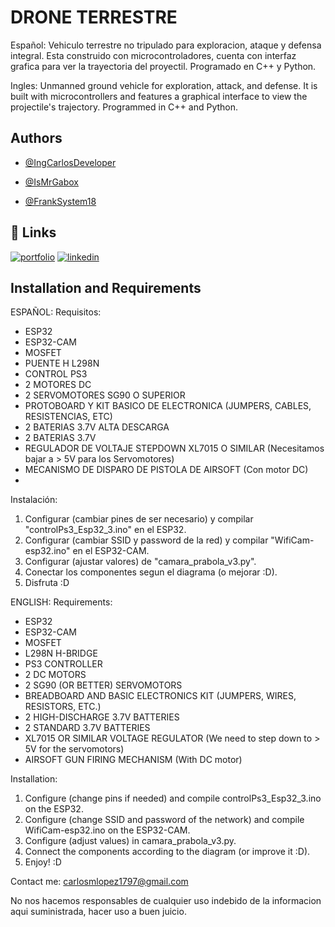 
# DRONE TERRESTRE

Español:
Vehiculo terrestre no tripulado para exploracion, ataque y defensa integral.
Esta construido con microcontroladores, cuenta con interfaz grafica para ver la trayectoria del proyectil.
Programado en C++ y Python.

Ingles:
Unmanned ground vehicle for exploration, attack, and defense.
It is built with microcontrollers and features a graphical interface to view the projectile's trajectory.
Programmed in C++ and Python.

## Authors

- [@IngCarlosDeveloper](https://www.github.com/IngCarlosDeveloper)

- [@IsMrGabox](https://www.github.com/IsMrGabox)
  
- [@FrankSystem18](https://github.com/FrankSystem18)


## 🔗 Links
[![portfolio](https://img.shields.io/badge/my_portfolio-000?style=for-the-badge&logo=ko-fi&logoColor=white)](https://github.com/IngCarlosDeveloper)
[![linkedin](https://img.shields.io/badge/linkedin-0A66C2?style=for-the-badge&logo=linkedin&logoColor=white)](https://www.linkedin.com/in/ingcarlosdeveloper/)

## Installation and Requirements

ESPAÑOL:
Requisitos:

- ESP32
- ESP32-CAM
- MOSFET
- PUENTE H L298N
- CONTROL PS3
- 2 MOTORES DC
- 2 SERVOMOTORES SG90 O SUPERIOR
- PROTOBOARD Y KIT BASICO DE ELECTRONICA (JUMPERS, CABLES, RESISTENCIAS, ETC)
- 2 BATERIAS 3.7V ALTA DESCARGA
- 2 BATERIAS 3.7V
- REGULADOR DE VOLTAJE STEPDOWN XL7015 O SIMILAR (Necesitamos bajar a > 5V para los Servomotores)
- MECANISMO DE DISPARO DE PISTOLA DE AIRSOFT (Con motor DC)
- 
Instalación:

  1) Configurar (cambiar pines de ser necesario) y compilar "controlPs3_Esp32_3.ino" en el ESP32.
  2) Configurar (cambiar SSID y password de la red) y compilar "WifiCam-esp32.ino" en el ESP32-CAM.
  3) Configurar (ajustar valores) de "camara_prabola_v3.py".
  4) Conectar los componentes segun el diagrama (o mejorar :D).
  5) Disfruta :D

ENGLISH:
Requirements:

- ESP32
- ESP32-CAM
- MOSFET
- L298N H-BRIDGE
- PS3 CONTROLLER
- 2 DC MOTORS
- 2 SG90 (OR BETTER) SERVOMOTORS
- BREADBOARD AND BASIC ELECTRONICS KIT (JUMPERS, WIRES, RESISTORS, ETC.)
- 2 HIGH-DISCHARGE 3.7V BATTERIES
- 2 STANDARD 3.7V BATTERIES
- XL7015 OR SIMILAR VOLTAGE REGULATOR (We need to step down to > 5V for the servomotors)
- AIRSOFT GUN FIRING MECHANISM (With DC motor)

Installation:

1) Configure (change pins if needed) and compile controlPs3_Esp32_3.ino on the ESP32.
2) Configure (change SSID and password of the network) and compile WifiCam-esp32.ino on the ESP32-CAM.
3) Configure (adjust values) in camara_prabola_v3.py.
4) Connect the components according to the diagram (or improve it :D).
5) Enjoy! :D

Contact me: carlosmlopez1797@gmail.com

No nos hacemos responsables de cualquier uso indebido de la informacion aqui suministrada, hacer uso a buen juicio.
